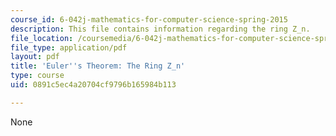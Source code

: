 ```yaml
---
course_id: 6-042j-mathematics-for-computer-science-spring-2015
description: This file contains information regarding the ring Z_n.
file_location: /coursemedia/6-042j-mathematics-for-computer-science-spring-2015/0891c5ec4a20704cf9796b165984b113_MIT6_042JS15_TheRingZn.pdf
file_type: application/pdf
layout: pdf
title: 'Euler''s Theorem: The Ring Z_n'
type: course
uid: 0891c5ec4a20704cf9796b165984b113

---
```

None